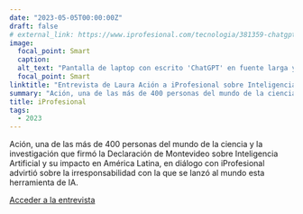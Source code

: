 ```yaml
---
date: "2023-05-05T00:00:00Z"
draft: false
# external_link: https://www.iprofesional.com/tecnologia/381359-chatgpt-la-inteligencia-artificial-pone-en-alerta-a-la-educacion
image:
  focal_point: Smart
  caption: 
  alt_text: "Pantalla de laptop con escrito 'ChatGPT' en fuente larga y dos manos de una persona digitando"
  focal_point: Smart
linktitle: "Entrevista de Laura Ación a iProfesional sobre Inteligencia Artificial"
summary: "Ación, una de las más de 400 personas del mundo de la ciencia y la investigación que firmó la Declaración de Montevideo sobre Inteligencia Artificial y su impacto en América Latina, en diálogo con iProfesional advirtió sobre la irresponsabilidad con la que se lanzó al mundo esta herramienta de IA."
title: iProfesional
tags:
  - 2023
---
```


Ación, una de las más de 400 personas del mundo de la ciencia y la investigación que firmó la Declaración de Montevideo sobre Inteligencia Artificial y su impacto en América Latina, en diálogo con iProfesional advirtió sobre la irresponsabilidad con la que se lanzó al mundo esta herramienta de IA.

[Acceder a la entrevista](https://www.iprofesional.com/tecnologia/381359-chatgpt-la-inteligencia-artificial-pone-en-alerta-a-la-educacion)
